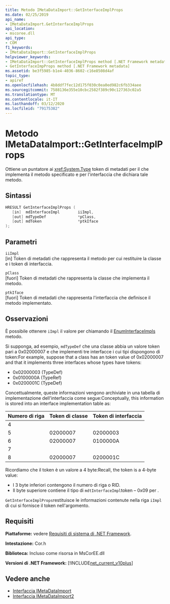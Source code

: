 ```yaml
---
title: Metodo IMetaDataImport::GetInterfaceImplProps
ms.date: 02/25/2019
api_name:
- IMetaDataImport.GetInterfaceImplProps
api_location:
- mscoree.dll
api_type:
- COM
f1_keywords:
- IMetaDataImport::GetInterfaceImplProps
helpviewer_keywords:
- IMetaDataImport::GetInterfaceImplProps method [.NET Framework metadata]
- GetInterfaceImpProps method [.NET Framework metadata]
ms.assetid: be3f5985-b1e4-4036-8602-c16e8508d4af
topic_type:
- apiref
ms.openlocfilehash: 4b8ddf7fec12d175f030c0ea0ed982c6fb334aee
ms.sourcegitcommit: 7588136e355e10cbc2582f389c90c127363c02a5
ms.translationtype: MT
ms.contentlocale: it-IT
ms.lasthandoff: 03/12/2020
ms.locfileid: "79175382"
---
```

# <a name="imetadataimportgetinterfaceimplprops-method"></a>Metodo IMetaDataImport::GetInterfaceImplProps
Ottiene un puntatore ai <xref:System.Type> token di metadati per il che implementa il metodo specificato e per l'interfaccia che dichiara tale metodo.
  
## <a name="syntax"></a>Sintassi  
  
```cpp  
HRESULT GetInterfaceImplProps (  
   [in]  mdInterfaceImpl        iiImpl,  
   [out] mdTypeDef              *pClass,  
   [out] mdToken                *ptkIface  
);  
```  
  
## <a name="parameters"></a>Parametri  
 `iiImpl`  
 [in] Token di metadati che rappresenta il metodo per cui restituire la classe e i token di interfaccia.  
  
 `pClass`  
 [fuori] Token di metadati che rappresenta la classe che implementa il metodo.  
  
 `ptkIface`  
 [fuori] Token di metadati che rappresenta l'interfaccia che definisce il metodo implementato.  

## <a name="remarks"></a>Osservazioni

 È possibile ottenere `iImpl` il valore per chiamando il [EnumInterfaceImpls](imetadataimport-enuminterfaceimpls-method.md) metodo.

 Si supponga, ad esempio, `mdTypeDef` che una classe abbia un valore token pari a 0x02000007 e che implementi tre interfacce i cui tipi dispongono di token:For example, suppose that a class has an token value of 0x02000007 and that it implements three interfaces whose types have tokens:

- 0x02000003 (TypeDef)
- 0x0100000A (TypeRef)
- 0x0200001C (TypeDef)

Concettualmente, queste informazioni vengono archiviate in una tabella di implementazione dell'interfaccia come segue:Conceptually, this information is stored into an interface implementation table as:

| Numero di riga | Token di classe | Token di interfaccia |
|------------|-------------|-----------------|
| 4          |             |                 |
| 5          | 02000007    | 02000003        |
| 6          | 02000007    | 0100000A        |
| 7          |             |                 |
| 8          | 02000007    | 0200001C        |

Ricordiamo che il token è un valore a 4 byte:Recall, the token is a 4-byte value:

- I 3 byte inferiori contengono il numero di riga o RID.
- Il byte superiore contiene il tipo di `mdtInterfaceImpl`token – 0x09 per .

`GetInterfaceImplProps`restituisce le informazioni contenute nella riga `iImpl` di cui si fornisce il token nell'argomento.
  
## <a name="requirements"></a>Requisiti  
 **Piattaforme:** vedere [Requisiti di sistema di .NET Framework](../../../../docs/framework/get-started/system-requirements.md).  
  
 **Intestazione:** Cor.h  
  
 **Biblioteca:** Incluso come risorsa in MsCorEE.dll  
  
 **Versioni di .NET Framework:** [!INCLUDE[net_current_v10plus](../../../../includes/net-current-v10plus-md.md)]  
  
## <a name="see-also"></a>Vedere anche

- [Interfaccia IMetaDataImport](../../../../docs/framework/unmanaged-api/metadata/imetadataimport-interface.md)
- [Interfaccia IMetaDataImport2](../../../../docs/framework/unmanaged-api/metadata/imetadataimport2-interface.md)
